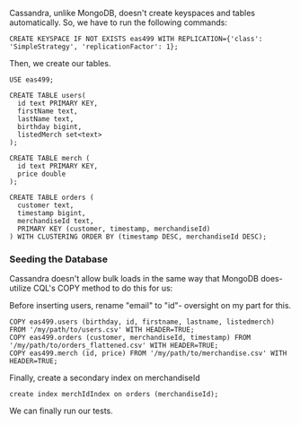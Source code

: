 Cassandra, unlike MongoDB, doesn't create keyspaces and tables automatically.
So, we have to run the following commands:
```
CREATE KEYSPACE IF NOT EXISTS eas499 WITH REPLICATION={'class': 'SimpleStrategy', 'replicationFactor': 1};
```
Then, we create our tables.

```
USE eas499;

CREATE TABLE users(
  id text PRIMARY KEY,
  firstName text,
  lastName text,
  birthday bigint,
  listedMerch set<text>
);

CREATE TABLE merch (
  id text PRIMARY KEY,
  price double
);

CREATE TABLE orders (
  customer text,
  timestamp bigint,
  merchandiseId text,
  PRIMARY KEY (customer, timestamp, merchandiseId)
) WITH CLUSTERING ORDER BY (timestamp DESC, merchandiseId DESC);
```

### Seeding the Database
Cassandra doesn't allow bulk loads in the same way that MongoDB does- utilize CQL's COPY method to do this for us:

Before inserting users, rename "email" to "id"- oversight on my part for this.
```
COPY eas499.users (birthday, id, firstname, lastname, listedmerch) FROM '/my/path/to/users.csv' WITH HEADER=TRUE;
COPY eas499.orders (customer, merchandiseId, timestamp) FROM '/my/path/to/orders_flattened.csv' WITH HEADER=TRUE;
COPY eas499.merch (id, price) FROM '/my/path/to/merchandise.csv' WITH HEADER=TRUE;
```

Finally, create a secondary index on merchandiseId
```
create index merchIdIndex on orders (merchandiseId);
```
<!-- 
For me:
COPY eas499.users (birthday, id, firstname, lastname, listedmerch) FROM '/mnt/c/Users/ehyoo/Documents/dev/eas499-db-bench/data_generator/data/users.csv' WITH HEADER=
TRUE;
COPY eas499.orders (customer, merchandiseId, timestamp) FROM '/mnt/c/Users/ehyoo/Documents/dev/eas499-db-bench/data_generator/data/orders_flattened.csv' WITH HEADER=TRUE;
COPY eas499.merch (id, price) FROM '/mnt/c/Users/ehyoo/Documents/dev/eas499-db-bench/data_generator/data/merchandise.csv' WITH HEADER=TRUE;
-->

We can finally run our tests.
